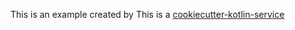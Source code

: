 This is an example created by This is a [cookiecutter-kotlin-service](https://github.com/codereached/cookiecutter-kotlin-service) 
